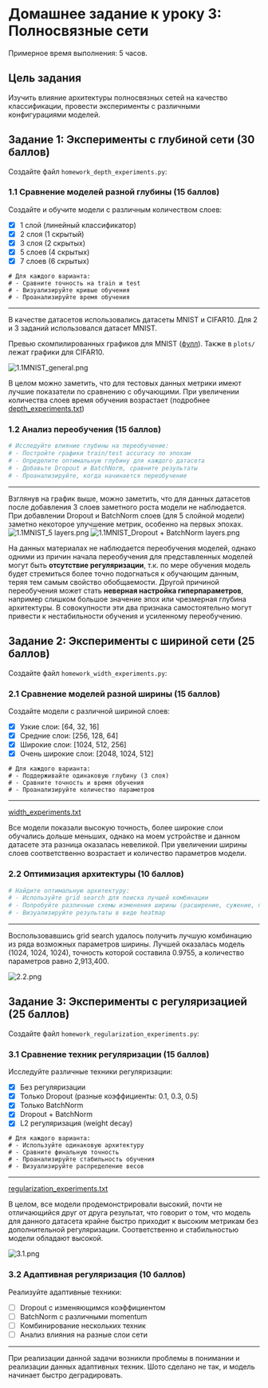 # Домашнее задание к уроку 3: Полносвязные сети

Примерное время выполнения: 5 часов.

## Цель задания
Изучить влияние архитектуры полносвязных сетей на качество классификации, провести эксперименты с различными конфигурациями моделей.

## Задание 1: Эксперименты с глубиной сети (30 баллов)

Создайте файл `homework_depth_experiments.py`:

### 1.1 Сравнение моделей разной глубины (15 баллов)
Создайте и обучите модели с различным количеством слоев:
- [x] 1 слой (линейный классификатор)
- [x] 2 слоя (1 скрытый)
- [x] 3 слоя (2 скрытых)
- [x] 5 слоев (4 скрытых)
- [x] 7 слоев (6 скрытых)

```
# Для каждого варианта:
# - Сравните точность на train и test
# - Визуализируйте кривые обучения
# - Проанализируйте время обучения
```

---

В качестве датасетов использовались датасеты MNIST и CIFAR10.
Для 2 и 3 заданий использовался датасет MNIST.

Превью скомпилированных графиков для MNIST ([фулл](plots%2F1.1MNIST_general.png)). Также в `plots/` лежат графики для CIFAR10.

![1.1MNIST_general.png](plots%2F1.1MNIST_general.png)

В целом можно заметить, что для тестовых данных метрики имеют лучшие показатели по сравнению с обучающими. При увеличении количества слоев время обучения возрастает (подробнее [depth_experiments.txt](results%2Fdepth_experiments.txt)) 

### 1.2 Анализ переобучения (15 баллов)
```python
# Исследуйте влияние глубины на переобучение:
# - Постройте графики train/test accuracy по эпохам
# - Определите оптимальную глубину для каждого датасета
# - Добавьте Dropout и BatchNorm, сравните результаты
# - Проанализируйте, когда начинается переобучение
```

---

Взглянув на график выше, можно заметить, что для данных датасетов после добавления 3 слоев заметного роста модели не наблюдается. При добавлении Dropout и BatchNorm слоев (для 5 слойной модели) заметно некоторое улучшение метрик, особенно на первых эпохах. 
![1.1MNIST_5 layers.png](plots%2F1.1MNIST_5%20layers.png)
![1.1MNIST_Dropout + BatchNorm layers.png](plots%2F1.1MNIST_Dropout%20%2B%20BatchNorm%20layers.png)

На данных материалах не наблюдается переобучения моделей, однако одними из причин начала переобучения для представленных моделей могут быть **отсутствие регуляризации**, т.к. по мере обучения модель будет стремиться более точно подогнаться к обучающим данным, теряя тем самым свойство обобщаемости. 
Другой причиной переобучения может стать **неверная настройка гиперпараметров**, например слишком большое значение эпох или чрезмерная глубина архитектуры. В совокупности эти два признака самостоятельно могут привести к нестабильности обучения и усиленному переобучению.


## Задание 2: Эксперименты с шириной сети (25 баллов)

Создайте файл `homework_width_experiments.py`:

### 2.1 Сравнение моделей разной ширины (15 баллов)

Создайте модели с различной шириной слоев:
- [x] Узкие слои: [64, 32, 16]
- [x] Средние слои: [256, 128, 64]
- [x] Широкие слои: [1024, 512, 256]
- [x] Очень широкие слои: [2048, 1024, 512]

```
# Для каждого варианта:
# - Поддерживайте одинаковую глубину (3 слоя)
# - Сравните точность и время обучения
# - Проанализируйте количество параметров
```

---

[width_experiments.txt](results%2Fwidth_experiments.txt)

Все модели показали высокую точность, более широкие слои обучались дольше меньших, однако на моем устройстве и данном датасете эта разница оказалась невеликой. При увеличении ширины слоев соответственно возрастает и количество параметров модели. 

### 2.2 Оптимизация архитектуры (10 баллов)
```python
# Найдите оптимальную архитектуру:
# - Используйте grid search для поиска лучшей комбинации
# - Попробуйте различные схемы изменения ширины (расширение, сужение, постоянная)
# - Визуализируйте результаты в виде heatmap
```

---

Воспользовавшись grid search удалось получить лучшую комбинацию из ряда возможных параметров ширины. Лучшей оказалась модель (1024, 1024, 1024), точность которой составила 0.9755, а количество параметров равно 2,913,400.

![2.2.png](plots%2F2.2.png)

## Задание 3: Эксперименты с регуляризацией (25 баллов)

Создайте файл `homework_regularization_experiments.py`:

### 3.1 Сравнение техник регуляризации (15 баллов)
Исследуйте различные техники регуляризации:
- [x] Без регуляризации
- [x] Только Dropout (разные коэффициенты: 0.1, 0.3, 0.5)
- [x] Только BatchNorm
- [x] Dropout + BatchNorm
- [x] L2 регуляризация (weight decay)

```
# Для каждого варианта:
# - Используйте одинаковую архитектуру
# - Сравните финальную точность
# - Проанализируйте стабильность обучения
# - Визуализируйте распределение весов
```

---

[regularization_experiments.txt](results%2Fregularization_experiments.txt)

В целом, все модели продемонстрировали высокий, почти не отличающийся друг от друга результат, что говорит о том, что модель для данного датасета крайне быстро приходит к высоким метрикам без дополнительной регуляризации. Соответственно и стабильностью модели обладают высокой.

![3.1.png](plots%2F3.1.png)

### 3.2 Адаптивная регуляризация (10 баллов)

Реализуйте адаптивные техники:
- [ ] Dropout с изменяющимся коэффициентом
- [ ] BatchNorm с различными momentum
- [ ] Комбинирование нескольких техник
- [ ] Анализ влияния на разные слои сети

---

При реализации данной задачи возникли проблемы в понимании и реализации данных адаптивных техник. Шото сделано не так, и модель начинает быстро деградировать.